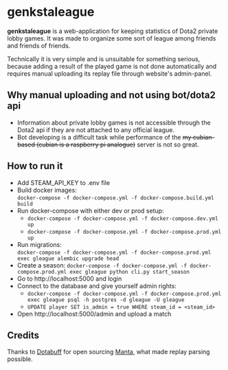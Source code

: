 # genkstaleague
__genkstaleague__ is a web-application for keeping statistics of Dota2 private lobby games. It was made to organize some sort of league among friends and friends of friends.

Technically it is very simple and is unsuitable for something serious, because adding a result of the played game is not done automatically and requires manual uploading its replay file through website's admin-panel.
## Why manual uploading and not using bot/dota2 api
- Information about private lobby games is not accessible through the Dota2 api if they are not attached to any official league.
- Bot developing is a difficult task while performance of the ~~my cubian-based (cubian is a raspberry pi analogue)~~ server is not so great.


## How to run it
- Add STEAM_API_KEY to .env file
- Build docker images:  
  `docker-compose -f docker-compose.yml -f docker-compose.build.yml build`
- Run docker-compose with either dev or prod setup:
  - `docker-compose -f docker-compose.yml -f docker-compose.dev.yml up`
  - `docker-compose -f docker-compose.yml -f docker-compose.prod.yml up`
- Run migrations:  
  `docker-compose -f docker-compose.yml -f docker-compose.prod.yml exec gleague alembic upgrade head`
- Create a season:
  `docker-compose -f docker-compose.yml -f docker-compose.prod.yml exec gleague python cli.py start_season`
- Go to http://localhost:5000 and login
- Connect to the database and give yourself admin rights:
    - `docker-compose -f docker-compose.yml -f docker-compose.prod.yml exec gleague psql -h postgres -d gleague -U gleague`  
    - `UPDATE player SET is_admin = true WHERE steam_id = <steam_id>`
-  Open http://localhost:5000/admin and upload a match

## Credits
Thanks to [Dotabuff](https://github.com/dotabuff) for open sourcing [Manta](https://github.com/dotabuff/manta), what made replay parsing possible.
